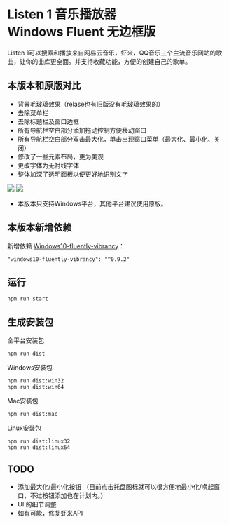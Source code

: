 Listen 1 音乐播放器  
Windows Fluent 无边框版
=========================

Listen 1可以搜索和播放来自网易云音乐，虾米，QQ音乐三个主流音乐网站的歌曲，让你的曲库更全面。并支持收藏功能，方便的创建自己的歌单。
  
   
本版本和原版对比
----  
- 背景毛玻璃效果（relase也有旧版没有毛玻璃效果的）
- 去除菜单栏
- 去除标题栏及窗口边框
- 所有导航栏空白部分添加拖动控制方便移动窗口
- 所有导航栏空白部分双击最大化，单击出现窗口菜单（最大化、最小化、关闭）
- 修改了一些元素布局，更为美观
- 更改字体为无衬线字体
- 整体加深了透明面板以便更好地识别文字

<img src="https://i.imgur.com/rh937l2.png"/>
<img src="https://i.imgur.com/RFnJK53.png"/>

* 本版本只支持Windows平台，其他平台建议使用原版。
  
本版本新增依赖
----- 

新增依赖 <a href='https://github.com/sebascontre/windows10-fluently-vibrancy'>Windows10-fluently-vibrancy</a>：

    "windows10-fluently-vibrancy": "^0.9.2"


运行
----

    npm run start

生成安装包
---------
全平台安装包

    npm run dist

Windows安装包

    npm run dist:win32
    npm run dist:win64
    
Mac安装包

    npm run dist:mac
    
Linux安装包

    npm run dist:linux32
    npm run dist:linux64


TODO
----
- 添加最大化/最小化按钮 （目前点击托盘图标就可以很方便地最小化/唤起窗口，不过按钮添加也在计划内。）
- UI 的细节调整
- 如有可能，修复虾米API